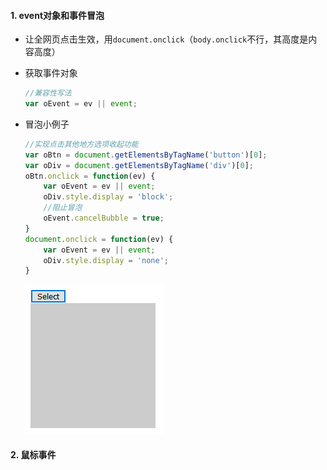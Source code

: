 #### 1. event对象和事件冒泡

- 让全网页点击生效，用`document.onclick`（`body.onclick`不行，其高度是内容高度）

- 获取事件对象

  ```js
  //兼容性写法
  var oEvent = ev || event;
  ```

- 冒泡小例子

  ```js
  //实现点击其他地方选项收起功能
  var oBtn = document.getElementsByTagName('button')[0];
  var oDiv = document.getElementsByTagName('div')[0];
  oBtn.onclick = function(ev) {
      var oEvent = ev || event;
      oDiv.style.display = 'block';
      //阻止冒泡
      oEvent.cancelBubble = true;
  }
  document.onclick = function(ev) {
      var oEvent = ev || event;
      oDiv.style.display = 'none';
  }
  ```

  ![image-20200122221205182](assets/event.png)

#### 2. 鼠标事件

